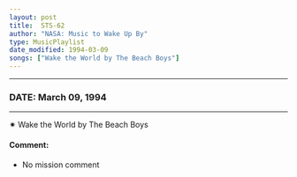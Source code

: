 ```yaml
---
layout: post
title:  STS-62
author: "NASA: Music to Wake Up By"
type: MusicPlaylist
date_modified: 1994-03-09
songs: ["Wake the World by The Beach Boys"]
---
```


----
### DATE: March 09, 1994
----
✷ Wake the World by The Beach Boys

#### Comment:
* No mission comment



<br/>
<center>
	<a target="_blank"
	   href="https://twitter.com/intent/tweet?hashtags=Space,NASA,Playlist,NASAWakeupCalls,SpaceProgram&text={{ page.author}}, '{{ page.songs.first }}' {{ page.title }}, {{ page.date | date: '%B %d, %Y' }}. {{ site.url }}{{ page.url }} @nasawakeupcalls">
	   <i class="fab fa-twitter" alt="Tweet this page" style="font-size: 1.3em;"></i>
	</a>
	&nbsp; 	<i class="fas fa-user-astronaut" style="font-size: 1.5em;"></i> &nbsp;
    <a type="amzn" search="'Wake the World by The Beach Boys'" category="popular music">
        <i class="fab fa-amazon" style="font-size: 1.3em;"></i>
    </a>
</center>
